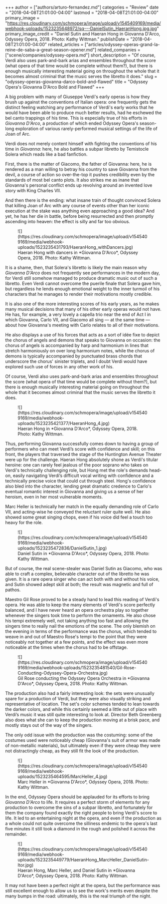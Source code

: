 +++
author = ["authors/arturo-fernandez.md"]
categories = "Review"
date = "2018-04-08T21:01:00-04:00"
lastmod = "2018-04-08T21:01:00-04:00"
primary_image = "https://res.cloudinary.com/schmopera/image/upload/v1545409169/media/webhook-uploads/1523235648972/sq---DanielSutin_HaeranHong.jpg.jpg"
primary_image_credit = "Daniel Sutin and Haeran Hong in Giovanna D'Arco, Odyssey Opera, 2018. Photo: Kathy Wittman."
publishDate = "2018-04-08T21:01:00-04:00"
related_articles = ["articles/odyssey-operas-grand-la-reine-de-saba-a-great-season-opener.md"]
related_companies = ["scene/companies/odyssey-opera.md"]
short_description = "Of course, Verdi also uses park-and-bark arias and ensembles throughout the score (what opera of that time would be complete without them?), but there is enough musically interesting material going on throughout the whole that it becomes almost criminal that the music serves the libretto it does."
slug = "odyssey-operas-giovanna-darco-bold-and-flawed"
title = "Odyssey Opera&#039;s Giovanna D&#039;Arco Bold and Flawed"
+++

A big problem with many of Giuseppe Verdi's early operas is how they brush up against the conventions of Italian opera: one frequently gets the distinct feeling watching any performance of Verdi's early works that he would have been able to produce much better results, had he eschewed the bel canto trappings of his time. This is especially true of his efforts in *Giovanna D'Arco*, a production of which ended Odyssey Opera's season-long exploration of various rarely-performed musical settings of the life of Joan of Arc.

Verdi does not merely content himself with fighting the conventions of his time in *Giovanna*: here, he also battles a subpar libretto by Temistocle Solera which reads like a bad fanfiction.

First, there is the matter of Giacomo, the father of Giovanna: here, he is rendered as a man willing to betray his country to save Giovanna from the devil, a course of action so over-the-top it pushes credibility even by the standards of most bel canto plots. It also strikes me as inane that Giovanna's personal conflict ends up revolving around an invented love story with King Charles VII. 

And then there is the ending: what insane train of thought convinced Solera that killing Joan of Arc with any course of events other than her iconic execution at the stake was anything even approaching a good idea? And yet, he has her die in battle, before being resurrected and then promptly ascending into heaven: the effect is silly and far too obvious.

<figure data-type="image">
![](https://res.cloudinary.com/schmopera/image/upload/v1545409169/media/webhook-uploads/1523235431793/HaeranHong_withDancers.jpg)
<figcaption>Haeran Hong with dancers in *Giovanna D'Arco*, Odyssey Opera, 2018. Photo: Kathy Wittman.</figcaption>
</figure>

It is a shame, then, that Solera's libretto is likely the main reason why *Giovanna D'Arco* does not frequently see performances in the modern day, for Verdi still somehow managed to produce dramatic music out of such a libretto. Even Verdi cannot overcome the puerile finale that Solera gave him, but regardless he lends enough emotional weight to the inner turmoil of his characters that he manages to render their motivations mostly credible. 

It is also one of the more interesting scores of his early years, as he makes many musical decisions that many of his other early operas would not have. He has, for example, a very lovely a capella trio near the end of Act I in which Giovanna, Carlo VII, and Giacomo all sing — at the same time — about how Giovanna's meeting with Carlo relates to all of their motivations. 

He also displays a use of his forces that acts as a sort of idée fixe to depict the chorus of angels and demons that speaks to Giovanna on occasion: the chorus of angels is accompanied by harp and harmonium in lines that stretch harmoniously on over long harmonium notes, while the chorus of demons is typically accompanied by punctuated brass chords that underscore the chorus' sinister triplets, and I doubt Verdi would have explored such use of forces in any other work of his. 

Of course, Verdi also uses park-and-bark arias and ensembles throughout the score (what opera of that time would be complete without them?), but there is enough musically interesting material going on throughout the whole that it becomes almost criminal that the music serves the libretto it does.

<figure data-type="image">
![](https://res.cloudinary.com/schmopera/image/upload/v1545409169/media/webhook-uploads/1523235421377/HaeranHong_4.jpg)
<figcaption>Haeran Hong in *Giovanna D'Arco*, Odyssey Opera, 2018. Photo: Kathy Wittman.</figcaption>
</figure>

Thus, performing Giovanna successfully comes down to having a group of performers who can meet Verdi’s score with confidence and skill; on this front, the players that traversed the stage of the Huntington Avenue Theater were up for the challenge. Haeran Hong absolutely shone as Verdi's titular heroine: one can rarely feel jealous of the poor soprano who takes on Verdi's technically challenging role, but Hong met the role's demands head-on, easily navigating Verdi’s difficult vocal writing with confidence and a technically precise voice that could cut through steel. Hong's confidence also bled into the character, lending great dramatic credence to Carlo's eventual romantic interest in Giovanna and giving us a sense of her heroism, even in her most vulnerable moments. 

Marc Heller is technically her match in the equally demanding role of Carlo VII, and acting-wise he conveyed the reluctant ruler quite well. He also showed some great singing chops, even if his voice did feel a touch too heavy for the role. 

<figure data-type="image">
![](https://res.cloudinary.com/schmopera/image/upload/v1545409169/media/webhook-uploads/1523235472836/DanielSutin_1.jpg)
<figcaption>Daniel Sutin in *Giovanna D'Arco*, Odyssey Opera, 2018. Photo: Kathy Wittman.</figcaption>
</figure>

But of course, the real scene-stealer was Daniel Sutin as Giacomo, who was able to craft a complex, believable character out of the libretto he was given. It is a rare opera singer who can act both with and without his voice, and Sutin showed adept skill at both; the result was magnetic and full of pathos.

Maestro Gil Rose proved to be a steady hand to lead this reading of Verdi's opera. He was able to keep the many elements of Verdi's score perfectly balanced, and I have never heard an opera orchestra play so together whenever the singers took time to perform the ornaments. He also chose his tempi extremely well, not taking anything too fast and allowing the singers time to really nail the emotions of the scene. The only blemish on the evening in terms of the performance was the chorus, which tended to weave in and out of Maestro Rose's tempi to the point that they were noticeably not together at a few points, and the effect was even more noticeable at the times when the chorus had to be offstage.

<figure data-type="image">
![](https://res.cloudinary.com/schmopera/image/upload/v1545409169/media/webhook-uploads/1523235481540/Gil-Rose-Conducting-Odyssey-Opera-Orchestra.jpg)
<figcaption>Gil Rose conducting the Odyssey Opera Orchestra in *Giovanna D'Arco*, Odyssey Opera, 2018. Photo: Kathy Wittman.</figcaption>
</figure>

The production also had a fairly interesting look: the sets were unusually spare for a production of Verdi, but they were also visually striking and representative of location. The set's color schemes tended to lean towards the darker colors, and while this certainly seemed a little out of place with Verdi’s music it was still quite interesting to look at. Director Beth Greenberg also does what she can to keep the production moving at a brisk pace, and mostly stays out of the way of the singers. 

The only odd issue with the production was the costuming: some of the costumes used were noticeably cheap (Giovanna's suit of armor was made of non-metallic materials), but ultimately even if they were cheap they were not distractingly cheap, as they still fit the look of the production.

<figure data-type="image">
![](https://res.cloudinary.com/schmopera/image/upload/v1545409169/media/webhook-uploads/1523235464595/MarcHeller_4.jpg)
<figcaption>Marc Heller in *Giovanna D'Arco*, Odyssey Opera, 2018. Photo: Kathy Wittman.</figcaption>
</figure>

In the end, Odyssey Opera should be applauded for its efforts to bring *Giovanna D'Arco* to life. It requires a perfect storm of elements for any production to overcome the sins of a subpar libretto, and fortunately for them the company found exactly the right people to bring Verdi's score to life. It led to an entertaining night at the opera, and even if the production as a whole could not quite overcome the silliness endemic to the opera's last five minutes it still took a diamond in the rough and polished it across the remainder. 

<figure data-type="image">
![](https://res.cloudinary.com/schmopera/image/upload/v1545409169/media/webhook-uploads/1523235449779/HaeranHong_MarcHeller_DanielSutin-ltor.jpg)
<figcaption>Haeran Hong, Marc Heller, and Daniel Sutin in *Giovanna D'Arco*, Odyssey Opera, 2018. Photo: Kathy Wittman.</figcaption>
</figure>

It may not have been a perfect night at the opera, but the performance was still excellent enough to allow us to see the work's merits even despite the many bumps in the road: ultimately, this is the real triumph of the night.
